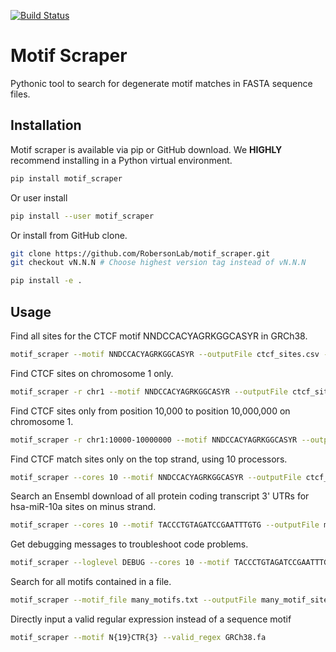 [![Build Status](https://travis-ci.org/RobersonLab/motif_scraper.svg?branch=master)](https://travis-ci.org/RobersonLab/motif_scraper)

# Motif Scraper
Pythonic tool to search for degenerate motif matches in FASTA sequence files.

## Installation
Motif scraper is available via pip or GitHub download.
We **HIGHLY** recommend installing in a Python virtual environment.

```bash
pip install motif_scraper
```

Or user install

```bash
pip install --user motif_scraper
```

Or install from GitHub clone.

```bash
git clone https://github.com/RobersonLab/motif_scraper.git
git checkout vN.N.N # Choose highest version tag instead of vN.N.N

pip install -e .
```

## Usage

Find all sites for the CTCF motif NNDCCACYAGRKGGCASYR in GRCh38.

```bash
motif_scraper --motif NNDCCACYAGRKGGCASYR --outputFile ctcf_sites.csv --search_strand=both GRCh38.fa
```

Find CTCF sites on chromosome 1 only.

```bash
motif_scraper -r chr1 --motif NNDCCACYAGRKGGCASYR --outputFile ctcf_sites.csv --search_strand=both GRCh38.fa
```

Find CTCF sites only from position 10,000 to position 10,000,000 on chromosome 1.

```bash
motif_scraper -r chr1:10000-10000000 --motif NNDCCACYAGRKGGCASYR --outputFile ctcf_sites.csv --search_strand=both GRCh38.fa
```

Find CTCF match sites only on the top strand, using 10 processors.

```bash
motif_scraper --cores 10 --motif NNDCCACYAGRKGGCASYR --outputFile ctcf_sites.csv --search_strand=+1 GRCh38.fa
```

Search an Ensembl download of all protein coding transcript 3' UTRs for hsa-miR-10a sites on minus strand.

```bash
motif_scraper --cores 10 --motif TACCCTGTAGATCCGAATTTGTG --outputFile mir10a_sites.csv --search_strand=-1 GRCh38_3pUTRs.fa
```

Get debugging messages to troubleshoot code problems.

```bash
motif_scraper --loglevel DEBUG --cores 10 --motif TACCCTGTAGATCCGAATTTGTG --outputFile mir10a_sites.csv --search_strand=-1 GRCh38_3pUTRs.fa
```

Search for all motifs contained in a file.

```bash
motif_scraper --motif_file many_motifs.txt --outputFile many_motif_sites.csv GRCh38
```

Directly input a valid regular expression instead of a sequence motif

```bash
motif_scraper --motif N{19}CTR{3} --valid_regex GRCh38.fa
```